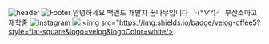 
![header](https://capsule-render.vercel.app/api?type=slice&color=auto&height=88&section=header&text=SOOHYUNEEEE&fontSize=80)
![Footer](https://capsule-render.vercel.app/api?type=waving&color=auto&height=200&section=footer)
안녕하세요 백엔드 개발자 꿈나무입니다 ╰(*°▽°*)╯
부산소마고 재학중
<a href="https://www.instagram.com/soohyuneeee">
  <img src="https://img.shields.io/badge/-Instagram-dd2a7b?style=flat-square&logo=instagram&logoColor=white&link=https://www.instagram.com/joongbin4337?"  alt="instagram" /> </a>
<img src="https://img.shields.io/badge/Python-3766AB?style=flat-square&logo=Python&logoColor=white"/></a>
<a href="https://velog.io/@soohyuneeee"><img src="https://img.shields.io/badge/velog-cffee5?style=flat-square&logo=velog&logoColor=white/></a>


